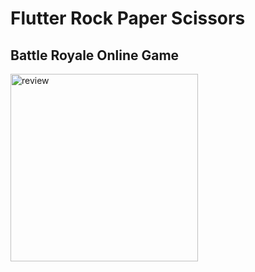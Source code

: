 # Flutter Rock Paper Scissors
## Battle Royale Online Game

<img src="https://user-images.githubusercontent.com/21128408/110837449-4a767980-82b2-11eb-9ecd-666693f1b683.gif" alt="review" width="300"/>
